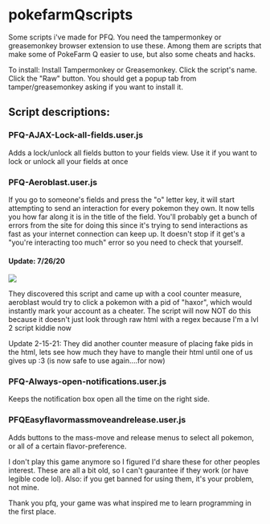 # pokefarmQscripts
Some scripts i've made for PFQ. You need the tampermonkey or greasemonkey browser extension to use these. Among them are scripts that make some of PokeFarm Q easier to use, but also some cheats and hacks. 

To install:
Install Tampermonkey or Greasemonkey.
Click the script's name.
Click the "Raw" button.
You should get a popup tab from tamper/greasemonkey asking if you want to install it.

## Script descriptions:


### PFQ-AJAX-Lock-all-fields.user.js
Adds a lock/unlock all fields button to your fields view. Use it if you want to lock or unlock all your fields at once


### PFQ-Aeroblast.user.js
If you go to someone's fields and press the "o" letter key, it will start attempting to send an interaction for every pokemon they own. It now tells you how far along it is in the title of the field. You'll probably get a bunch of errors from the site for doing this since it's trying to send interactions as fast as your internet connection can keep up. It doesn't stop if it get's a "you're interacting too much" error so you need to check that yourself.

#### Update: 7/26/20

![](https://i.imgur.com/z7G5qYm.png)

They discovered this script and came up with a cool counter measure, aeroblast would try to click a pokemon with a pid of "haxor", which would instantly mark your account as a cheater. The script will now NOT do this because it doesn't just look through raw html with a regex because I'm a lvl 2 script kiddie now 

Update 2-15-21: They did another counter measure of placing fake pids in the html, lets see how much they have to mangle their html until one of us gives up :3 (is now safe to use again....for now)

### PFQ-Always-open-notifications.user.js
Keeps the notification box open all the time on the right side.


### PFQEasyflavormassmoveandrelease.user.js
Adds buttons to the mass-move and release menus to select all pokemon, or all of a certain flavor-preference.



I don't play this game anymore so I figured I'd share these for other peoples interest. These are all a bit old, so I can't gaurantee if they work (or have legible code lol). Also: if you get banned for using them, it's your problem, not mine.

Thank you pfq, your game was what inspired me to learn programming in the first place.
